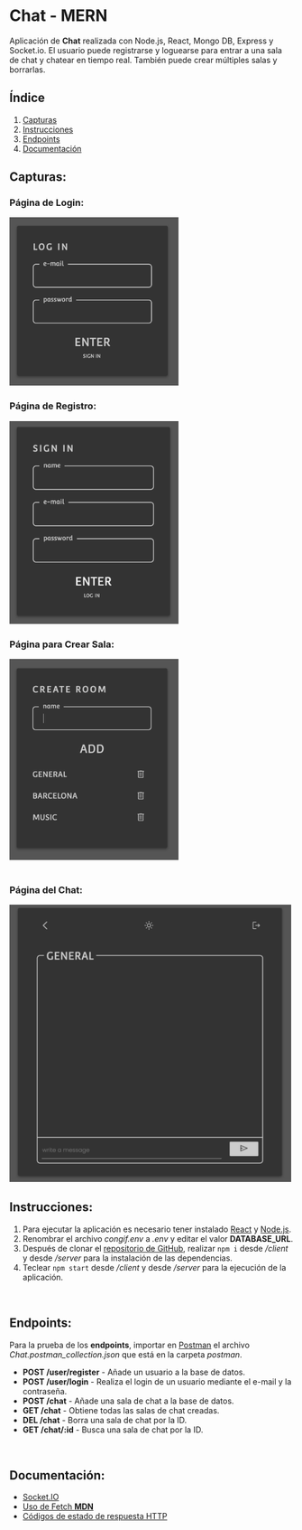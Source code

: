 # Chat - MERN

Aplicación de **Chat** realizada con Node.js, React, Mongo DB, Express y Socket.io. El usuario puede registrarse y loguearse para entrar a una sala de chat y chatear en tiempo real. También puede crear múltiples salas y borrarlas.  

## Índice
1. [Capturas](#capturas)
2. [Instrucciones](#instrucciones)
3. [Endpoints](#endpoints)
4. [Documentación](#documentación)  

## Capturas:
### Página de Login:
<img src="mockups/login.png" width="300" alt="Login Page">  
<br>

### Página de Registro:
<img src="mockups/signin.png" width="300" alt="Sign In Page">    
<br>  

### Página para Crear Sala:
<img src="mockups/createroom.png" width="300" alt="Create Room Page">    
<br>
<br>  

### Página del Chat:
<img src="mockups/chat.png" width="500" alt="Chat Page">   
<br>  

## Instrucciones:
1. Para ejecutar la aplicación es necesario tener instalado [React](https://es.reactjs.org/) y [Node.js](https://nodejs.org/es/).
2. Renombrar el archivo *congif.env* a *.env* y editar el valor **DATABASE_URL**.
3. Después de clonar el [repositorio de GitHub](https://github.com/eliashz/Chat-MERN), realizar `npm i` desde */client* y desde */server* para la instalación de las dependencias.
4. Teclear `npm start` desde */client* y desde */server* para la ejecución de la aplicación.  
<br>

## Endpoints:
Para la prueba de los **endpoints**, importar en [Postman](https://www.postman.com/) el archivo *Chat.postman_collection.json*  que está en la carpeta *postman*.  
+ **POST /user/register** - Añade un usuario a la base de datos. 
+ **POST /user/login** - Realiza el login de un usuario mediante el e-mail y la contraseña.
+ **POST /chat** - Añade una sala de chat a la base de datos. 
+ **GET /chat** - Obtiene todas las salas de chat creadas. 
+ **DEL /chat** - Borra una sala de chat por la ID. 
+ **GET /chat/:id** - Busca una sala de chat por la ID.  
<br>

## Documentación:
+ [Socket.IO](https://socket.io/docs/v4/)
+ [Uso de Fetch **MDN**](https://developer.mozilla.org/es/docs/Web/API/Fetch_API/Using_Fetch)  
+ [Códigos de estado de respuesta HTTP](https://developer.mozilla.org/es/docs/Web/HTTP/Status)   